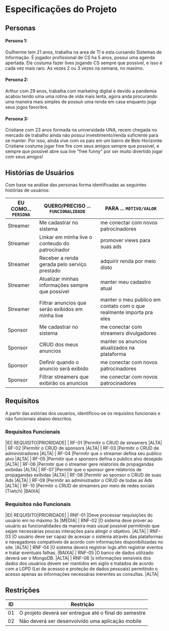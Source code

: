 # Especificações do Projeto



## Personas

#### Persona 1:

   Guilherme tem 21 anos, trabalha na area de TI e esta cursando Sistemas de Informação. É 
jogador profissional de CS ha 5 anos, possui uma agenda apertada. Ele costuma fazer lives jogando CS sempre que possivel, e isso é cada vez mais raro. As vezes 2 ou 3 vezes na semana, no maximo.   

#### Persona 2:

   Arthur com 29 anos, trabalha com marketing digital e devido a pandemia acabou tendo uma 
uma rotina de vida mais lenta, agora anda procurando uma maneira mais 
simples de possuir uma renda em casa enquanto joga seus jogos favoritos.

#### Persona 3:

   Cristiane com 23 anos formada na universidade UNA, recem chegada no mercado de 
trabalho ainda não possui investimento/renda suficiente para se manter. Por isso, ainda vive com os pais em um bairro de Belo Horizonte. Cristiane costuma jogar free fire com seus amigos sempre que possivel, e sempre que possivel abre sua live "free funny" por ser muito divertido jogar com seus amigos!

## Histórias de Usuários
Com base na análise das personas forma identificadas as seguintes histórias de usuários:

|EU COMO... `PERSONA`| QUERO/PRECISO ... `FUNCIONALIDADE`                                                    |PARA ... `MOTIVO/VALOR`                    |
|--------------------|---------------------------------------------------------------------------------------|-------------------------------------------|
|Streamer  | Me cadastrar no sistema | me conectar com novos patrocinadores |
|Streamer  | Linkar em minha live o conteudo do patrocinador | promover views para suas ads |
|Streamer  | Receber a renda gerada pelo serviço prestado | adquirir renda por meio disto |
|Streamer  | Atualizar minhas informações sempre que possivel | manter meu cadastro atual |
|Streamer  | Filtrar anuncios que serão exibidos em minha live | manter o meu publico em contato com o que realmente importa pra eles |
|Sponsor   | Me cadastrar no sistema | me conectar com streamers divulgadores |
|Sponsor   | CRUD dos meus anuncios | manter os anuncios atualizados na plataforma |
|Sponsor   | Definir quando o anuncio será exibido | me conectar com novos patrocinadores |
|Sponsor   | Filtrar streamers que exibirão os anuncios | me conectar com novos patrocinadores |

## Requisitos
A partir das estórias dos usuarios, identificou-se os requisitos funcionais e não funcionais abaixo descritos.
### Requisitos Funcionais
|ID| REQUISITO|PRIORIDADE|
| RF-01 |Permitir o CRUD de streamers |ALTA|
| RF-02 |Permitir o CRUD de sponsors |ALTA|
| RF-03 |Permitir o CRUD de administradores |ALTA|
| RF-04 |Permitir que o streamer defina seu publico alvo |ALTA|
| RF-05 |Permitir que o sponsors defina o publico alvo desejado |ALTA|
| RF-06 |Permitir que o streamer gere relatorios de propagandas exibidas |ALTA|
| RF-07 |Permitir que o sponsor gere relatorios de propagandas exibidas |ALTA|
| RF-08 |Permitir ao sponsor o CRUD de suas Ads |ALTA|
| RF-09 |Permitir ao administrador o CRUD de todas as Ads |ALTA|
| RF-10 |Permitir o CRUD de streamers por meio de redes sociais (Tiwtch) |BAIXA|


### Requisitos não Funcionais
|ID| REQUISITO|PRIORIDADE|
| RNF-01 |Deve processar requisições do usuário em no máximo 3s |MÉDIA|
| RNF-02 |O sistema deve prover ao usuário as funcionalidades da maneira mais usual possível permitindo que sejam necessárias poucas interações para atingir o objetivo. |ALTA|
| RNF-03 |O usuário deve ser capaz de acessar o sistema através das plataformas e navagadores compatíveis de acordo com informações disponibilizadas no site. |ALTA|
| RNF-04 |O sistema deverá registrar logs afim registrar eventos e tratar eventuais falhas. |BAIXA|
| RNF-05 |O banco de dados utilizado deverá ser o MongoDB. |ALTA|
| RNF-06 |s informações sensíveis dos dados dos usuários devem ser mantidos em sigilo e tratados de acordo com a LGPD (Lei de acessso e proteção de dados pessoais) permitindo o acesso apenas as informações necessáras inerentes as consultas. |ALTA|

## Restrições
|ID| Restrição                                             |
|--|-------------------------------------------------------|
|01| O projeto deverá ser entregue até o final do semestre |
|02| Não deverá ser desenvolvido uma aplicação mobile        |
